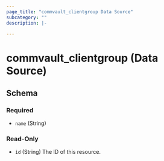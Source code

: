 ```yaml
---
page_title: "commvault_clientgroup Data Source"
subcategory: ""
description: |-
  
---
```


# commvault_clientgroup (Data Source)





## Schema

### Required

- `name` (String)

### Read-Only

- `id` (String) The ID of this resource.


